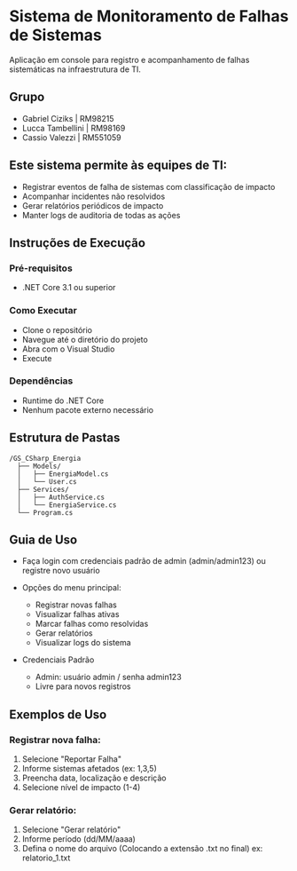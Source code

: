 # Sistema de Monitoramento de Falhas de Sistemas

Aplicação em console para registro e acompanhamento de falhas sistemáticas na infraestrutura de TI.
## Grupo
- Gabriel Ciziks   | RM98215
- Lucca Tambellini | RM98169
- Cassio Valezzi   | RM551059
## Este sistema permite às equipes de TI:

- Registrar eventos de falha de sistemas com classificação de impacto
- Acompanhar incidentes não resolvidos
- Gerar relatórios periódicos de impacto
- Manter logs de auditoria de todas as ações

## Instruções de Execução
### Pré-requisitos

- .NET Core 3.1 ou superior

### Como Executar

- Clone o repositório
- Navegue até o diretório do projeto
- Abra com o Visual Studio
- Execute

### Dependências

- Runtime do .NET Core
- Nenhum pacote externo necessário

## Estrutura de Pastas
```
/GS_CSharp_Energia
  ├── Models/          
  │   ├── EnergiaModel.cs
  │   └── User.cs
  ├── Services/       
  │   ├── AuthService.cs
  │   └── EnergiaService.cs
  └── Program.cs
```

## Guia de Uso

- Faça login com credenciais padrão de admin (admin/admin123) ou registre novo usuário

- Opções do menu principal:

    - Registrar novas falhas
    - Visualizar falhas ativas
    - Marcar falhas como resolvidas
    - Gerar relatórios
    - Visualizar logs do sistema

- Credenciais Padrão

    - Admin: usuário admin / senha admin123
    - Livre para novos registros

## Exemplos de Uso

### Registrar nova falha:
1. Selecione "Reportar Falha"
2. Informe sistemas afetados (ex: 1,3,5)
3. Preencha data, localização e descrição
4. Selecione nível de impacto (1-4)

###  Gerar relatório:
1. Selecione "Gerar relatório"
2. Informe período (dd/MM/aaaa)
3. Defina o nome do arquivo (Colocando a extensão .txt no final) ex: relatorio_1.txt
